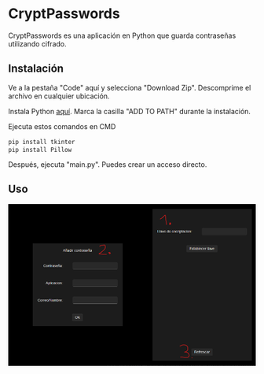 # CryptPasswords
CryptPasswords es una aplicación en Python que guarda contraseñas utilizando cifrado.

## Instalación

Ve a la pestaña "Code" aquí y selecciona "Download Zip". Descomprime el archivo en cualquier ubicación.

Instala Python [aquí](https://www.python.org/downloads/). Marca la casilla "ADD TO PATH" durante la instalación.

Ejecuta estos comandos en CMD

```
pip install tkinter
pip install Pillow
```

Después, ejecuta "main.py". Puedes crear un acceso directo.

## Uso

![Imagen de la guía de uso](https://github.com/Muxutruk2/CryptPasswords/blob/main/ReadmeImages/image.png)
